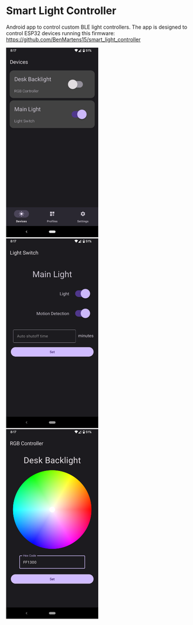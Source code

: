 # Smart Light Controller

Android app to control custom BLE light controllers. The app is designed to control ESP32 devices running this firmware: https://github.com/BenMartens15/smart_light_controller

<img src="/images/main-screen.png" width="50%">

<img src="/images/light-switch-screen.png" width="50%">

<img src="/images/rgb-controller-screen.png" width="50%">